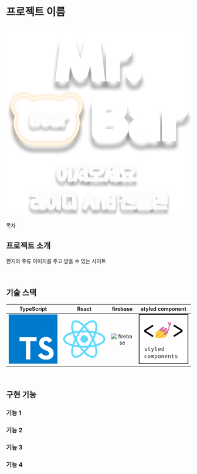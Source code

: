 # 프로젝트 이름

<p align="center">
  <br>
  <img src="client/src/assets/main/main_text.png">
  <br>
</p>

목차

## 프로젝트 소개

<p align="justify">
편지와 주류 이미지를 주고 받을 수 있는 사이트
</p>


<br>

## 기술 스택

| TypeScript |   React   |  firebase |  styled component  |
| :--------: | :-------: | :------:  | :----------------: |
|   ![ts]    |  ![react] | ![firebase]  |      ![styled]     | 

<br>

## 구현 기능

### 기능 1

### 기능 2

### 기능 3

### 기능 4

<br>






<!-- Stack Icon Refernces -->


[ts]: client/src/assets/stack/type.png
[react]: client/src/assets/stack/react.png
[firebase]:client/src/assets/stack/firebase.png
[styled]: client/src/assets/stack/styled.png

